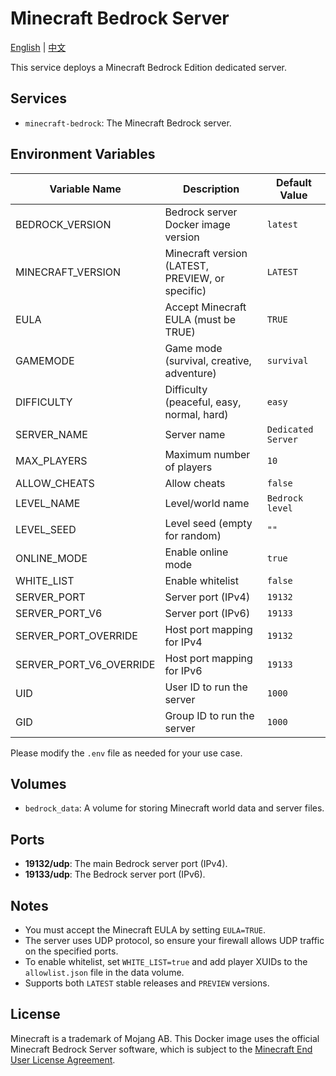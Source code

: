# Minecraft Bedrock Server

[English](./README.md) | [中文](./README.zh.md)

This service deploys a Minecraft Bedrock Edition dedicated server.

## Services

- `minecraft-bedrock`: The Minecraft Bedrock server.

## Environment Variables

| Variable Name           | Description                                      | Default Value      |
| ----------------------- | ------------------------------------------------ | ------------------ |
| BEDROCK_VERSION         | Bedrock server Docker image version              | `latest`           |
| MINECRAFT_VERSION       | Minecraft version (LATEST, PREVIEW, or specific) | `LATEST`           |
| EULA                    | Accept Minecraft EULA (must be TRUE)             | `TRUE`             |
| GAMEMODE                | Game mode (survival, creative, adventure)        | `survival`         |
| DIFFICULTY              | Difficulty (peaceful, easy, normal, hard)        | `easy`             |
| SERVER_NAME             | Server name                                      | `Dedicated Server` |
| MAX_PLAYERS             | Maximum number of players                        | `10`               |
| ALLOW_CHEATS            | Allow cheats                                     | `false`            |
| LEVEL_NAME              | Level/world name                                 | `Bedrock level`    |
| LEVEL_SEED              | Level seed (empty for random)                    | `""`               |
| ONLINE_MODE             | Enable online mode                               | `true`             |
| WHITE_LIST              | Enable whitelist                                 | `false`            |
| SERVER_PORT             | Server port (IPv4)                               | `19132`            |
| SERVER_PORT_V6          | Server port (IPv6)                               | `19133`            |
| SERVER_PORT_OVERRIDE    | Host port mapping for IPv4                       | `19132`            |
| SERVER_PORT_V6_OVERRIDE | Host port mapping for IPv6                       | `19133`            |
| UID                     | User ID to run the server                        | `1000`             |
| GID                     | Group ID to run the server                       | `1000`             |

Please modify the `.env` file as needed for your use case.

## Volumes

- `bedrock_data`: A volume for storing Minecraft world data and server files.

## Ports

- **19132/udp**: The main Bedrock server port (IPv4).
- **19133/udp**: The Bedrock server port (IPv6).

## Notes

- You must accept the Minecraft EULA by setting `EULA=TRUE`.
- The server uses UDP protocol, so ensure your firewall allows UDP traffic on the specified ports.
- To enable whitelist, set `WHITE_LIST=true` and add player XUIDs to the `allowlist.json` file in the data volume.
- Supports both `LATEST` stable releases and `PREVIEW` versions.

## License

Minecraft is a trademark of Mojang AB. This Docker image uses the official Minecraft Bedrock Server software, which is subject to the [Minecraft End User License Agreement](https://minecraft.net/terms).
